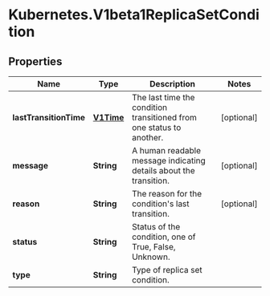 # Kubernetes.V1beta1ReplicaSetCondition

## Properties
Name | Type | Description | Notes
------------ | ------------- | ------------- | -------------
**lastTransitionTime** | [**V1Time**](V1Time.md) | The last time the condition transitioned from one status to another. | [optional] 
**message** | **String** | A human readable message indicating details about the transition. | [optional] 
**reason** | **String** | The reason for the condition&#39;s last transition. | [optional] 
**status** | **String** | Status of the condition, one of True, False, Unknown. | 
**type** | **String** | Type of replica set condition. | 


